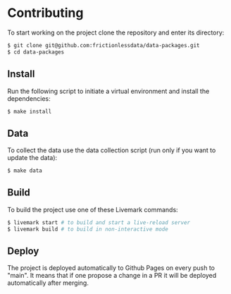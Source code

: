 # Contributing

To start working on the project clone the repository and enter its directory:

```bash
$ git clone git@github.com:frictionlessdata/data-packages.git
$ cd data-packages
```

## Install

Run the following script to initiate a virtual environment and install the dependencies:

```bash
$ make install
```

## Data

To collect the data use the data collection script (run only if you want to update the data):

```bash
$ make data
```

## Build

To build the project use one of these Livemark commands:

```bash
$ livemark start # to build and start a live-reload server
$ livemark build # to build in non-interactive mode
```

## Deploy

The project is deployed automatically to Github Pages on every push to "main". It means that if one propose a change in a PR it will be deployed automatically after merging.
